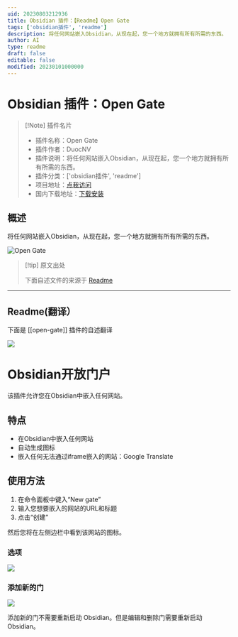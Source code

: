 ```yaml
---
uid: 20230803212936
title: Obsidian 插件：【Readme】Open Gate
tags: ['obsidian插件', 'readme']
description: 将任何网站嵌入Obsidian，从现在起，您一个地方就拥有所有所需的东西。
author: AI
type: readme
draft: false
editable: false
modified: 20230101000000
---
```


# Obsidian 插件：Open Gate

> [!Note] 插件名片
> - 插件名称：Open Gate
> - 插件作者：DuocNV
> - 插件说明：将任何网站嵌入Obsidian，从现在起，您一个地方就拥有所有所需的东西。
> - 插件分类：['obsidian插件', 'readme']
> - 项目地址：[点我访问](https://github.com/nguyenvanduocit/obsidian-open-gate)
> - 国内下载地址：[下载安装](https://pkmer.cn/products/plugin/pluginMarket/?open-gate)

## 概述

将任何网站嵌入Obsidian，从现在起，您一个地方就拥有所有所需的东西。

![Open Gate](https://cdn.pkmer.cn/covers/open-gate.png!pkmer)

> [!tip] 原文出处
> 
>下面自述文件的来源于 [Readme](https://ghproxy.net/https://raw.githubusercontent.com/nguyenvanduocit/obsidian-open-gate/main/README.md)
> 

---

## Readme(翻译）

下面是 [[open-gate]] 插件的自述翻译



![](./stuff/img.png)
# Obsidian开放门户

该插件允许您在Obsidian中嵌入任何网站。

## 特点

- 在Obsidian中嵌入任何网站
- 自动生成图标
- 嵌入任何无法通过iframe嵌入的网站：Google Translate

## 使用方法

1. 在命令面板中键入“New gate”
1. 输入您想要嵌入的网站的URL和标题
1. 点击“创建”

然后您将在左侧边栏中看到该网站的图标。

### 选项

![](./stuff/img_1.png)

### 添加新的门

![](./stuff/img_2.png)

添加新的门不需要重新启动 Obsidian。但是编辑和删除门需要重新启动 Obsidian。



